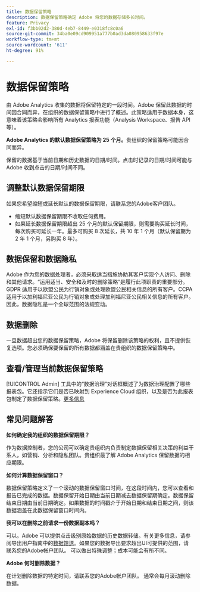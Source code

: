 ```yaml
---
title: 数据保留策略
description: 数据保留策略确定 Adobe 将您的数据存储多长时间。
feature: Privacy
exl-id: f3bb02d2-380d-4eb7-8449-e0318fc8c0a6
source-git-commit: 34ba0e09cd909951a777b0ad3da080958633f97e
workflow-type: tm+mt
source-wordcount: '611'
ht-degree: 91%

---
```


# 数据保留策略

由 Adobe Analytics 收集的数据将保留特定的一段时间。Adobe 保留此数据的时间因合同而异，在组织的数据保留策略中进行了概述。此策略适用于数据本身，这意味着该策略会影响所有 Analytics 报表功能（Analysis Workspace、报告 API 等）。

**Adobe Analytics 的默认数据保留策略为 25 个月。**&#x200B;贵组织的保留策略可能因合同而异。

保留的数据基于当前日期和历史数据的日期/时间。点击时记录的日期/时间可能与 Adobe 收到点击的日期/时间不同。

## 调整默认数据保留期限

如果您希望缩短或延长默认的数据保留期限，请联系您的Adobe客户团队。

* 缩短默认数据保留期限不收取任何费用。
* 如果延长数据保留期限超出 25 个月的默认保留期限，则需要购买延长时间，每次购买可延长一年。最多可购买 8 次延长，共 10 年 1 个月（默认保留期为 2 年 1 个月，另购买 8 年）。

## 数据保留和数据隐私

Adobe 作为您的数据处理者，必须采取适当措施协助其客户实现个人访问、删除和其他请求。“运用适当、安全和及时的删除策略”是履行此项职责的重要部分。GDPR 适用于以欧盟公民为行销对象或处理欧盟公民相关信息的所有客户。CCPA 适用于以加利福尼亚公民为行销对象或处理加利福尼亚公民相关信息的所有客户。因此，数据隐私是一个全球范围的法规变动。

## 数据删除

一旦数据超出您的数据保留策略，Adobe 将保留删除该策略的权利，且不提供恢复选项。您必须确保要保留的所有数据都涵盖在贵组织的数据保留策略中。

## 查看/管理当前数据保留策略

[!UICONTROL Admin] 工具中的“数据治理”对话框概述了为数据治理配置了哪些报表包。它还指示它们是否已映射到 Experience Cloud 组织，以及是否为此报表包制定了数据保留策略。[更多信息](/help/admin/admin/c-data-governance/an-gdpr-workflow.md)

## 常见问题解答

**如何确定我的组织的数据保留期限？**

作为数据控制者，您的公司可以确定贵组织内负责制定数据保留相关决策的利益干系人，如营销、分析和隐私团队。贵组织最了解 Adobe Analytics 保留数据的相应期限。

**如何计算数据保留窗口？**

数据保留策略定义了一个滚动的数据保留窗口时间，在这段时间内，您可以查看和报告已完成的数据。数据保留开始日期由当前日期减去数据保留期确定。数据保留结束日期由当前日期确定。如果数据的时间戳介于开始日期和结束日期之间，则该数据涵盖在此数据保留窗口时间内。

**我可以在删除之前请求一份数据副本吗？**

可以。Adobe 可以提供点击级别原始数据的历史数据转储。有关更多信息，请参阅导出用户指南中的[数据馈送](/help/export/analytics-data-feed/data-feed-overview.md)。如果您的数据导出要求超出UI可提供的范围，请联系您的Adobe帐户团队。 可以做出特殊调整；成本可能会有所不同。

**Adobe 何时删除数据？**

在计划删除数据的特定时间，请联系您的Adobe帐户团队。 通常会每月滚动删除数据。

